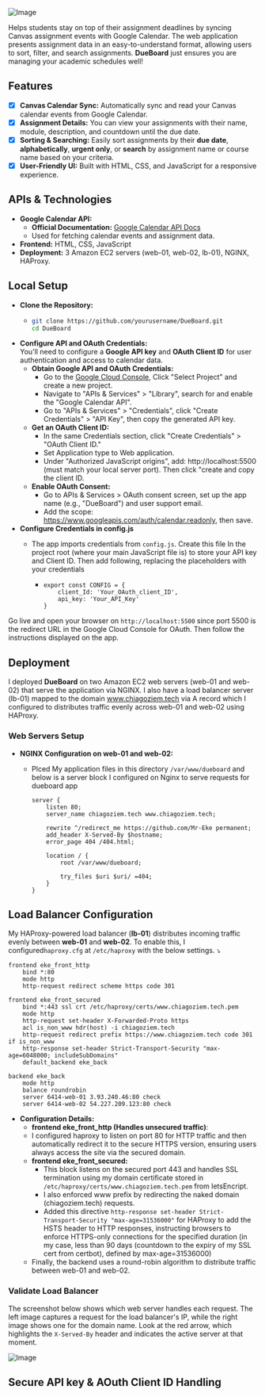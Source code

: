 ![Image](https://github.com/user-attachments/assets/e68b260f-37a1-4a07-919d-be969c52325f)   
  
Helps students stay on top of their assignment deadlines by syncing Canvas assignment events with Google Calendar. The web application presents assignment data in an easy-to-understand format, allowing users to sort, filter, and search assignments. **DueBoard** just ensures you are managing your academic schedules well!
## Features
- [x] **Canvas Calendar Sync:** Automatically sync and read your Canvas calendar events from Google Calendar.
- [x] **Assignment Details:** You can view your assignments with their name, module, description, and countdown until the due date.
- [x] **Sorting & Searching:** Easily sort assignments by their **due date**, **alphabetically**, **urgent only**, or **search** by assignment name or course name based on your criteria.
- [x] **User-Friendly UI:** Built with HTML, CSS, and JavaScript for a responsive experience.
## APIs & Technologies
- **Google Calendar API:**
  - **Official Documentation:** [Google Calendar API Docs](https://developers.google.com/calendar/api/guides/overview)
  - Used for fetching calendar events and assignment data. 
- **Frontend:** HTML, CSS, JavaScript
- **Deployment:** 3 Amazon EC2 servers (web-01, web-02, lb-01), NGINX, HAProxy.

## Local Setup
- **Clone the Repository:**
  - ```bash
    git clone https://github.com/yourusername/DueBoard.git
    cd DueBoard
    ```
- **Configure API and OAuth Credentials:**  
  You'll need to configure a **Google API key** and **OAuth Client ID** for user authentication and access to calendar data.
  - **Obtain Google API and OAuth Credentials:**
    - Go to the [Google Cloud Console](https://console.cloud.google.com/welcome/new?pli=1&inv=1&invt=AbtbzQ), Click "Select Project" and create a new project.
    - Navigate to "APIs & Services" > "Library", search for and enable the "Google Calendar API".  
    - Go to "APIs & Services" > "Credentials", click "Create Credentials" > "API Key", then copy the generated API key.
  - **Get an OAuth Client ID:**
    - In the same Credentials section, click "Create Credentials" > "OAuth Client ID."
    - Set Application type to Web application.
    - Under "Authorized JavaScript origins", add: http://localhost:5500 (must match your local server port). Then click "create and copy the client ID.  
  - **Enable OAuth Consent:**
    - Go to APIs & Services > OAuth consent screen, set up the app name (e.g., "DueBoard") and user support email.
    - Add the scope: https://www.googleapis.com/auth/calendar.readonly, then save.
- **Configure Credentials in config.js**
  - The app imports credentials from `config.js`. Create this file In the project root (where your main JavaScript file is) to store your API key and Client ID. Then add following, replacing the placeholders with your credentials
  
      - ```
        export const CONFIG = {
            client_Id: 'Your_OAuth_client_ID',
            api_key: 'Your_API_Key'
        }
        ```
Go live and open your browser on ```http://localhost:5500``` since port 5500 is the redirect URL in the Google Cloud Console for OAuth. Then follow the instructions displayed on the app.    
## Deployment
I deployed **DueBoard** on two Amazon EC2 web servers (web-01 and web-02) that serve the application via NGINX. I also have a load balancer server (lb-01) mapped to the domain www.chiagoziem.tech via A record which I configured to distributes traffic evenly across web-01 and web-02 using HAProxy.  
### Web Servers Setup
- **NGINX Configuration on web-01 and web-02:**
  - Plced My application files in this directory ```/var/www/dueboard``` and below is a server block I configured on Nginx to serve requests for dueboard app
  
      ```
      server {
          listen 80;
          server_name chiagoziem.tech www.chiagoziem.tech;

          rewrite ^/redirect_me https://github.com/Mr-Eke permanent;
          add_header X-Served-By $hostname;
          error_page 404 /404.html;

          location / {
              root /var/www/dueboard;
      
              try_files $uri $uri/ =404;
          }
      }
    ```
## Load Balancer Configuration
My HAProxy-powered load balancer (**lb-01**) distributes incoming traffic evenly between **web-01** and **web-02**. To enable this, I configured`haproxy.cfg` at `/etc/haproxy` with the below settings. ⤵️  
```
frontend eke_front_http
    bind *:80
    mode http
    http-request redirect scheme https code 301

frontend eke_front_secured
    bind *:443 ssl crt /etc/haproxy/certs/www.chiagoziem.tech.pem
    mode http
    http-request set-header X-Forwarded-Proto https
    acl is_non_www hdr(host) -i chiagoziem.tech
    http-request redirect prefix https://www.chiagoziem.tech code 301 if is_non_www
    http-response set-header Strict-Transport-Security "max-age=6048000; includeSubDomains"
    default_backend eke_back

backend eke_back
    mode http
    balance roundrobin
    server 6414-web-01 3.93.240.46:80 check
    server 6414-web-02 54.227.209.123:80 check
```
  - **Configuration Details:**
    - **frontend eke_front_http (Handles unsecured traffic)**:
    - I configured haproxy to listen on port 80 for HTTP traffic and then automatically redirect it to the secure HTTPS version, ensuring users always access the site via the secured domain.  
    - **frontend eke_front_secured:**
      - This block listens on the secured port 443 and handles SSL termination using my domain certificate stored in `/etc/haproxy/certs/www.chiagoziem.tech.pem` from letsEncript.  
      - I also enforced www prefix by redirecting the naked domain (chiagoziem.tech) requests.
      - Added this directive `http-response set-header Strict-Transport-Security "max-age=31536000"` for HAProxy to add the HSTS header to HTTP responses, instructing browsers to enforce HTTPS-only connections for the specified duration (in my case, less than 90 days (countdown to the expiry of my SSL cert from certbot), defined by max-age=31536000)
    - Finally, the backend uses a round-robin algorithm to distribute traffic between web-01 and web-02.
### Validate Load Balancer
The screenshot below shows which web server handles each request. The left image captures a request for the load balancer's IP, while the right image shows one for the domain name. Look at the red arrow, which highlights the `X-Served-By` header and indicates the active server at that moment.
  
![Image](https://github.com/user-attachments/assets/956e88fd-9ea5-4088-a40b-a1c07d7ce9e0)  
## Secure API key & AOuth Client ID Handling

